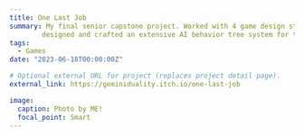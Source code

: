```yaml
---
title: One Last Job
summary: My final senior capstone project. Worked with 4 game design students to create a 2d wild-west themed bullet hell game. I
        designed and crafted an extensive AI behavior tree system for the enemies and allies of this game.
tags:
  - Games
date: "2023-06-18T00:00:00Z"

# Optional external URL for project (replaces project detail page).
external_link: https://geminiduality.itch.io/one-last-job

image:
  caption: Photo by ME!
  focal_point: Smart
---
```

